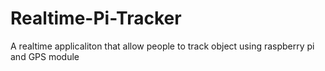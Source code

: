 # Realtime-Pi-Tracker
A realtime applicaliton that allow people to track object using raspberry pi and GPS module
